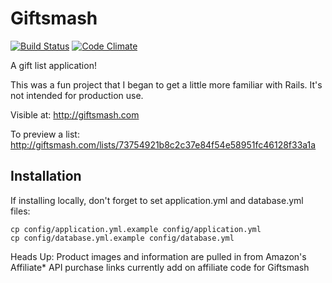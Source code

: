 Giftsmash
===========
[![Build Status](https://travis-ci.org/kurtfunai/Giftsmash.png?branch=master)](https://travis-ci.org/kurtfunai/Giftsmash) [![Code Climate](https://codeclimate.com/github/kurtfunai/Giftsmash.png)](https://codeclimate.com/github/kurtfunai/Giftsmash)

A gift list application!

This was a fun project that I began to get a little more familiar with Rails.
It's not intended for production use.

Visible at:
http://giftsmash.com

To preview a list: http://giftsmash.com/lists/73754921b8c2c37e84f54e58951fc46128f33a1a

Installation
------------

If installing locally, don't forget to set application.yml and database.yml files:

    cp config/application.yml.example config/application.yml
    cp config/database.yml.example config/database.yml

Heads Up:
Product images and information are pulled in from Amazon's Affiliate* API
purchase links currently add on affiliate code for Giftsmash